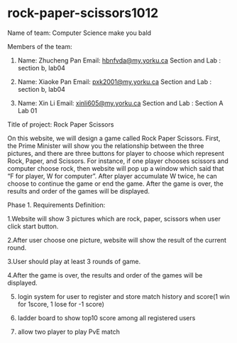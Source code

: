 # rock-paper-scissors1012
Name of team: Computer Science make you bald


Members of the team: 
1.	Name: Zhucheng Pan
Email: hbnfvda@my.yorku.ca
Section and Lab : section b, lab04

2.	Name: Xiaoke Pan
Email: pxk2001@my.yorku.ca
Section and Lab : section b, lab04

3.	Name: Xin Li
Email: xinli605@my.yorku.ca
Section and Lab : Section A Lab 01



Title of project: Rock Paper Scissors
  
  On this website, we will design a game called Rock Paper Scissors. First, the Prime Minister will show you the relationship between the three pictures, and there are three buttons for player to choose which represent Rock, Paper, and Scissors. For instance, if one player chooses scissors and computer choose rock, then website will pop up a window which said that “F for player, W for computer”. After player accumulate W twice, he can choose to continue the game or end the game. After the game is over, the results and order of the games will be displayed.

Phase 1. Requirements Definition:

1.Website will show 3 pictures which are rock, paper, scissors when user click start button.

2.After user choose one picture, website will show the result of the current round.

3.User should play at least 3 rounds of game.

4.After the game is over, the results and order of the games will be displayed.

5. login system for user to register and store match history and score(1 win for 1score, 1 lose for -1 score)

6. ladder board to show top10 score among all registered users

7. allow two player to play PvE match
